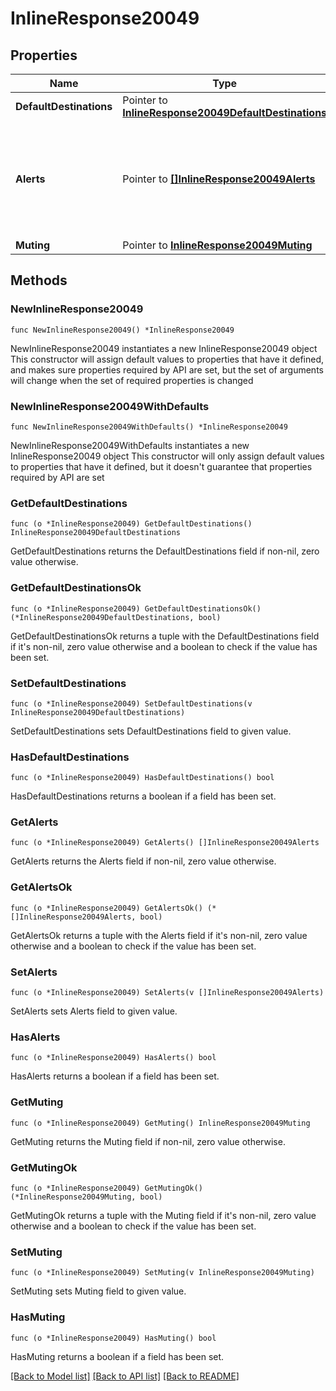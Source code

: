 # InlineResponse20049

## Properties

Name | Type | Description | Notes
------------ | ------------- | ------------- | -------------
**DefaultDestinations** | Pointer to [**InlineResponse20049DefaultDestinations**](InlineResponse20049DefaultDestinations.md) |  | [optional] 
**Alerts** | Pointer to [**[]InlineResponse20049Alerts**](InlineResponse20049Alerts.md) | Alert-specific configuration for each type. Only alerts that pertain to the network can be updated. | [optional] 
**Muting** | Pointer to [**InlineResponse20049Muting**](InlineResponse20049Muting.md) |  | [optional] 

## Methods

### NewInlineResponse20049

`func NewInlineResponse20049() *InlineResponse20049`

NewInlineResponse20049 instantiates a new InlineResponse20049 object
This constructor will assign default values to properties that have it defined,
and makes sure properties required by API are set, but the set of arguments
will change when the set of required properties is changed

### NewInlineResponse20049WithDefaults

`func NewInlineResponse20049WithDefaults() *InlineResponse20049`

NewInlineResponse20049WithDefaults instantiates a new InlineResponse20049 object
This constructor will only assign default values to properties that have it defined,
but it doesn't guarantee that properties required by API are set

### GetDefaultDestinations

`func (o *InlineResponse20049) GetDefaultDestinations() InlineResponse20049DefaultDestinations`

GetDefaultDestinations returns the DefaultDestinations field if non-nil, zero value otherwise.

### GetDefaultDestinationsOk

`func (o *InlineResponse20049) GetDefaultDestinationsOk() (*InlineResponse20049DefaultDestinations, bool)`

GetDefaultDestinationsOk returns a tuple with the DefaultDestinations field if it's non-nil, zero value otherwise
and a boolean to check if the value has been set.

### SetDefaultDestinations

`func (o *InlineResponse20049) SetDefaultDestinations(v InlineResponse20049DefaultDestinations)`

SetDefaultDestinations sets DefaultDestinations field to given value.

### HasDefaultDestinations

`func (o *InlineResponse20049) HasDefaultDestinations() bool`

HasDefaultDestinations returns a boolean if a field has been set.

### GetAlerts

`func (o *InlineResponse20049) GetAlerts() []InlineResponse20049Alerts`

GetAlerts returns the Alerts field if non-nil, zero value otherwise.

### GetAlertsOk

`func (o *InlineResponse20049) GetAlertsOk() (*[]InlineResponse20049Alerts, bool)`

GetAlertsOk returns a tuple with the Alerts field if it's non-nil, zero value otherwise
and a boolean to check if the value has been set.

### SetAlerts

`func (o *InlineResponse20049) SetAlerts(v []InlineResponse20049Alerts)`

SetAlerts sets Alerts field to given value.

### HasAlerts

`func (o *InlineResponse20049) HasAlerts() bool`

HasAlerts returns a boolean if a field has been set.

### GetMuting

`func (o *InlineResponse20049) GetMuting() InlineResponse20049Muting`

GetMuting returns the Muting field if non-nil, zero value otherwise.

### GetMutingOk

`func (o *InlineResponse20049) GetMutingOk() (*InlineResponse20049Muting, bool)`

GetMutingOk returns a tuple with the Muting field if it's non-nil, zero value otherwise
and a boolean to check if the value has been set.

### SetMuting

`func (o *InlineResponse20049) SetMuting(v InlineResponse20049Muting)`

SetMuting sets Muting field to given value.

### HasMuting

`func (o *InlineResponse20049) HasMuting() bool`

HasMuting returns a boolean if a field has been set.


[[Back to Model list]](../README.md#documentation-for-models) [[Back to API list]](../README.md#documentation-for-api-endpoints) [[Back to README]](../README.md)


